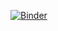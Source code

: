 [![Binder](https://mybinder.org/badge_logo.svg)](https://mybinder.org/v2/gh/souravnandi42sn/Binder_test/HEAD)
